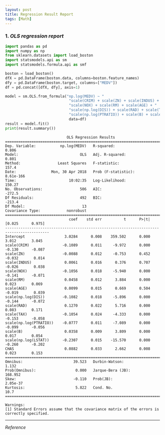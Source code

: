 ```yaml
---
layout: post
title: Regression Result Report
tags: [Math]
---
```


### 1. *OLS regression report*

```python
import pandas as pd
import numpy as np
from sklearn.datasets import load_boston
import statsmodels.api as sm
import statsmodels.formula.api as smf

boston = load_boston()
dfX = pd.DataFrame(boston.data, columns=boston.feature_names)
dfy = pd.DataFrame(boston.target, columns=["MEDV"])
df = pd.concat([dfX, dfy], axis=1)
```


```python
model = sm.OLS.from_formula("np.log(MEDV) ~ "
                             "scale(CRIM) + scale(ZN) + scale(INDUS) + "
                             "scale(NOX) + scale(RM) + scale(AGE) + "
                             "scale(np.log(DIS)) + scale(RAD) + scale(TAX) + "
                             "scale(np.log(PTRATIO)) + scale(B) + scale(np.log(LSTAT)) + CHAS", 
                             data=df)
result = model.fit()
print(result.summary())
```


                                OLS Regression Results                            
    ==============================================================================
    Dep. Variable:           np.log(MEDV)   R-squared:                       0.806
    Model:                            OLS   Adj. R-squared:                  0.801
    Method:                 Least Squares   F-statistic:                     157.4
    Date:                Mon, 30 Apr 2018   Prob (F-statistic):          8.61e-166
    Time:                        10:02:35   Log-Likelihood:                 150.27
    No. Observations:                 506   AIC:                            -272.5
    Df Residuals:                     492   BIC:                            -213.4
    Df Model:                          13                                         
    Covariance Type:            nonrobust                                         
    ==========================================================================================
                                 coef    std err          t      P>|t|      [0.025      0.975]
    ------------------------------------------------------------------------------------------
    Intercept                  3.0284      0.008    359.502      0.000       3.012       3.045
    scale(CRIM)               -0.1089      0.011     -9.972      0.000      -0.130      -0.087
    scale(ZN)                 -0.0088      0.012     -0.753      0.452      -0.032       0.014
    scale(INDUS)               0.0061      0.016      0.376      0.707      -0.026       0.038
    scale(NOX)                -0.1056      0.018     -5.940      0.000      -0.141      -0.071
    scale(RM)                  0.0458      0.012      3.884      0.000       0.023       0.069
    scale(AGE)                 0.0099      0.015      0.669      0.504      -0.019       0.039
    scale(np.log(DIS))        -0.1082      0.018     -5.896      0.000      -0.144      -0.072
    scale(RAD)                 0.1270      0.022      5.716      0.000       0.083       0.171
    scale(TAX)                -0.1054      0.024     -4.333      0.000      -0.153      -0.058
    scale(np.log(PTRATIO))    -0.0777      0.011     -7.089      0.000      -0.099      -0.056
    scale(B)                   0.0358      0.009      3.809      0.000       0.017       0.054
    scale(np.log(LSTAT))      -0.2307      0.015    -15.570      0.000      -0.260      -0.202
    CHAS                       0.0882      0.033      2.662      0.008       0.023       0.153
    ==============================================================================
    Omnibus:                       39.523   Durbin-Watson:                   1.132
    Prob(Omnibus):                  0.000   Jarque-Bera (JB):              168.952
    Skew:                          -0.110   Prob(JB):                     2.05e-37
    Kurtosis:                       5.822   Cond. No.                         10.7
    ==============================================================================
    
    Warnings:
    [1] Standard Errors assume that the covariance matrix of the errors is correctly specified.


***
*Reference*
